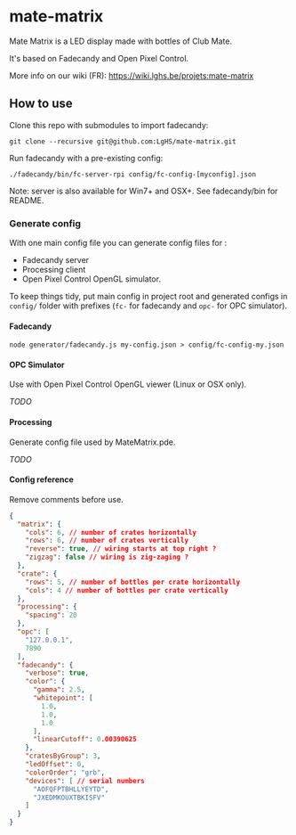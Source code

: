 # mate-matrix

Mate Matrix is a LED display made with bottles of Club Mate.

It's based on Fadecandy and Open Pixel Control.

More info on our wiki (FR): 
https://wiki.lghs.be/projets:mate-matrix 

## How to use

Clone this repo with submodules to import fadecandy: 

`git clone --recursive git@github.com:LgHS/mate-matrix.git`

Run fadecandy with a pre-existing config:

`./fadecandy/bin/fc-server-rpi config/fc-config-[myconfig].json`

Note: server is also available for Win7+ and OSX+. See 
fadecandy/bin for README.

### Generate config

With one main config file you can generate config files for :

* Fadecandy server
* Processing client
* Open Pixel Control OpenGL simulator.

To keep things tidy, put main config in project root
and generated configs in `config/` folder with prefixes
(`fc-` for fadecandy and `opc-` for OPC simulator).

#### Fadecandy

`node generator/fadecandy.js my-config.json > config/fc-config-my.json`

#### OPC Simulator

Use with Open Pixel Control OpenGL viewer (Linux or OSX only).

_TODO_

#### Processing

Generate config file used by MateMatrix.pde.

_TODO_

#### Config reference

Remove comments before use.

```json
{
  "matrix": {
    "cols": 6, // number of crates horizontally
    "rows": 6, // number of crates vertically
    "reverse": true, // wiring starts at top right ?
    "zigzag": false // wiring is zig-zaging ?
  },
  "crate": {
    "rows": 5, // number of bottles per crate horizontally
    "cols": 4 // number of bottles per crate vertically
  },
  "processing": {
    "spacing": 20
  },
  "opc": [
    "127.0.0.1",
    7890
  ],
  "fadecandy": {
    "verbose": true,
    "color": {
      "gamma": 2.5,
      "whitepoint": [
        1.0,
        1.0,
        1.0
      ],
      "linearCutoff": 0.00390625
    },
    "cratesByGroup": 3,
    "ledOffset": 0,
    "colorOrder": "grb",
    "devices": [ // serial numbers
      "AOFQFPTBHLLYEYTD",
      "JXEDMKOUXTBKISFV"
    ]
  }
}
```
